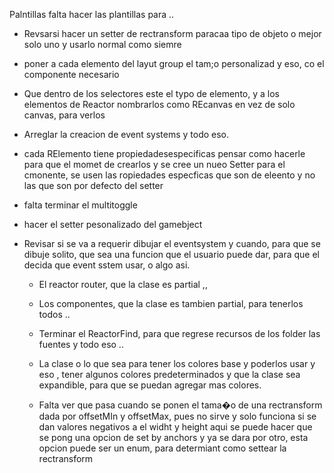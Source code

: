 Palntillas falta hacer las plantillas para ..

 - Revsarsi hacer un setter de rectransform paracaa tipo de objeto o mejor solo uno y usarlo normal como siemre 

 - poner a cada elemento del layut group el tam;o personalizad y eso, co el componente necesario

 - Que dentro de los selectores este el typo de elemento, y a los elementos de Reactor nombrarlos como REcanvas en vez de solo canvas, para verlos

 - Arreglar la creacion de event systems y todo eso.

 - cada RElemento tiene propiedadesespecificas pensar como hacerle para que el momet de crearlos y se cree un nueo Setter para el cmonente, se usen las ropiedades especficas que son de eleento y no las que son por defecto del setter

 - falta terminar el multitoggle

 - hacer el setter pesonalizado del gamebject

 - Revisar si se va a requerir dibujar el eventsystem y cuando, para que se dibuje solito, que sea una funcion que el usuario puede dar, para que el decida que event sstem usar, o algo asi.
 


	- El reactor router, que la clase es partial ,, 
	- Los componentes, que la clase es tambien partial, para tenerlos todos ..
	
	- Terminar el ReactorFind, para que regrese recursos de los folder las fuentes y todo eso .. 
	- La clase o lo que sea para tener los colores base y poderlos usar y eso , tener algunos colores predeterminados y que la clase sea expandible, para que se puedan agregar mas colores.


	- Falta ver que pasa cuando se ponen el tama�o de una rectransform dada por offsetMIn y offsetMax, pues no sirve y solo funciona si se dan valores negativos a el widht y height
	  aqui se puede hacer que se pong una opcion de set by anchors y ya se dara por otro, esta opcion puede ser un enum, para determiant como settear la rectransform
